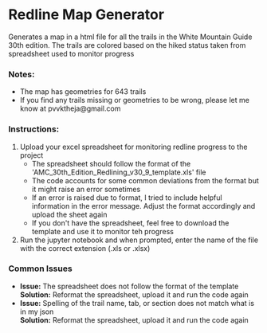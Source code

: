 <html>
<body>

  <h1>Redline Map Generator</h1>
    <p>Generates a map in a html file for all the trails in the White Mountain Guide 30th edition. The trails are colored based on the hiked status taken from spreadsheet used to monitor progress</p>

  <h3>Notes:</h3>
    <ul>
      <li>The map has geometries for 643 trails</li>
      <li>If you find any trails missing or geometries to be wrong, please let me know at pvvktheja@gmail.com</li>
    </ul>

  <h3>Instructions:</h3>
    <ol>
      <li>
          Upload your excel spreadsheet for monitoring redline progress to the project
          <ul>
              <li>The spreadsheet should follow the format of the 'AMC_30th_Edition_Redlining_v30_9_template.xls' file</li>
              <li>The code accounts for some common deviations from the format but it might raise an error sometimes</li>
              <li>If an error is raised due to format, I tried to include helpful information in the error message. Adjust the format accordingly and upload the sheet again</li>
              <li>If you don't have the spreadsheet, feel free to download the template and use it to monitor teh progress</li>
          </ul>
      </li>
      <li>Run the jupyter notebook and when prompted, enter the name of the file with the correct extension (.xls or .xlsx)</li>
    </ol>

  <h3>Common Issues</h3>
    <ul>
      <li>
        <b>Issue:</b> The spreadsheet does not follow the format of the template<br>
        <b>Solution:</b> Reformat the spreadsheet, upload it and run the code again
      </li>
      <li>
        <b>Issue:</b> Spelling of the trail name, tab, or section does not match what is in my json<br>
        <b>Solution:</b> Reformat the spreadsheet, upload it and run the code again
      </li>  
    </ul>

</body>
</html>
